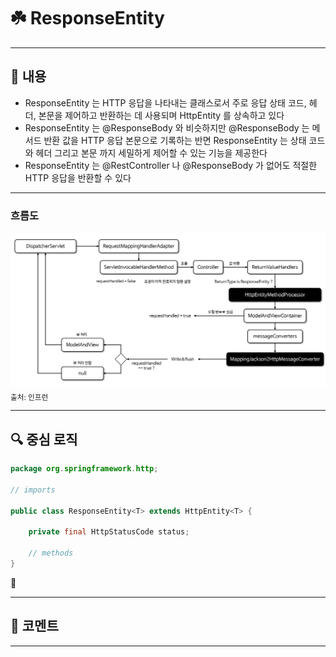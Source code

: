 # ☘️ ResponseEntity<T>

---

## 📖 내용

- ResponseEntity<T> 는 HTTP 응답을 나타내는 클래스로서 주로 응답 상태 코드, 헤더, 본문을 제어하고 반환하는 데 사용되며 HttpEntity<T> 를 상속하고 있다
- ResponseEntity<T> 는 @ResponseBody 와 비슷하지만 @ResponseBody 는 메서드 반환 값을 HTTP 응답 본문으로 기록하는 반면 ResponseEntity 는 상태 코드와 헤더 그리고 본문
  까지 세밀하게 제어할 수 있는 기능을 제공한다
- ResponseEntity<T> 는 @RestController 나 @ResponseBody 가 없어도 적절한 HTTP 응답을 반환할 수 있다

---

### 흐름도
![image_1.png](image_1.png)
<sub>출처: 인프런</sub>

---

## 🔍 중심 로직

```java
package org.springframework.http;

// imports

public class ResponseEntity<T> extends HttpEntity<T> {

	private final HttpStatusCode status;

    // methods
}
```

📌

---

## 💬 코멘트

---
